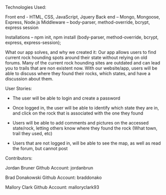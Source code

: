 Technologies Used: 

Front end - HTML, CSS, JavaScript, Jquery
Back end – Mongo,  Mongoose, Express, Node.js
Middleware – body-parser, method-override, bcrypt, express session

Installations – npm init, npm install (body-parser, method-override, bcrypt, express, express-session);


What our app solves, and why we created it: Our app allows users to find current rock hounding spots around their state without relying on old forums. Many of the current rock hounding sites are outdated and can lead you to trails that are non existent now. With our website/app, users will be able to discuss where they found their rocks, which states, and have a discussion about them.

User Stories:
- The user will be able to login and create a password

- Once logged in, the user will be able to identify which state they are in, and click on the rock that is associated with the one they found

- Users will be able to add comments and pictures on the accessed state/rock, letting others know where they found the rock (What town, trail they used, etc)

- Users that are not logged in, will be able to see the map, as well as read the forum, but cannot post


Contributors:

Jordan Bruner 
Github Account: jordanbrun

Brad Donakowski
Github Account: braddonako

Mallory Clark
Github Account: malloryclark93